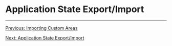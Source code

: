

# Application State Export/Import


---

[Previous: Importing Custom Areas](./3_import_areas.md)

[Next: Application State Export/Import](./5_application_state.md)